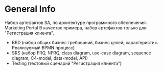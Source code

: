 # General Info
Набор артефактов SA, по архитектуре программного обеспечения: Marketing Portal
В качестве примера, набор артефактов только для "Регистрация клиента".

* BRD (набор общих бизнес требований, бизнес целей, характеристик. Реализуемый BPMN процесс)
* SRS (набор FRQ, NFRQ, class diagram, use-case diagram, sequence diagram, C4-model, data-model, API)
* Testing (тестовый сценарий "Регистрация клиента")
